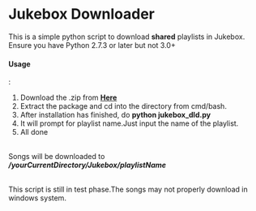 <h1>Jukebox Downloader</h1>

This is a simple python script to download <b>shared</b> playlists in Jukebox.</br>
Ensure you have Python 2.7.3 or later but not 3.0+
</br>
<h4>Usage</h4>:

1) Download the .zip from
   <a href="https://github.com/KKcorps/Jukebox_dld/archive/master.zip"><b>Here</b></a><br/>
2) Extract the package and cd into the directory from cmd/bash.<br/>
3) After installation has finished, do <b>python jukebox_dld.py</b><br/>
4) It will prompt for playlist name.Just input the name of the playlist.<br/>
5) All done<br/>
<br/>
Songs will be downloaded to <b><i>/yourCurrentDirectory/Jukebox/playlistName</i></b><br/>
<br/>

This script is still in test phase.The songs may not properly download in windows system.
